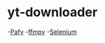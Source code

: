 # yt-downloader


-[Pafy](https://github.com/mps-youtube/pafy)
-[ffmpy](https://github.com/Ch00k/ffmpy)
-[Selenium](https://github.com/SeleniumHQ/selenium)
